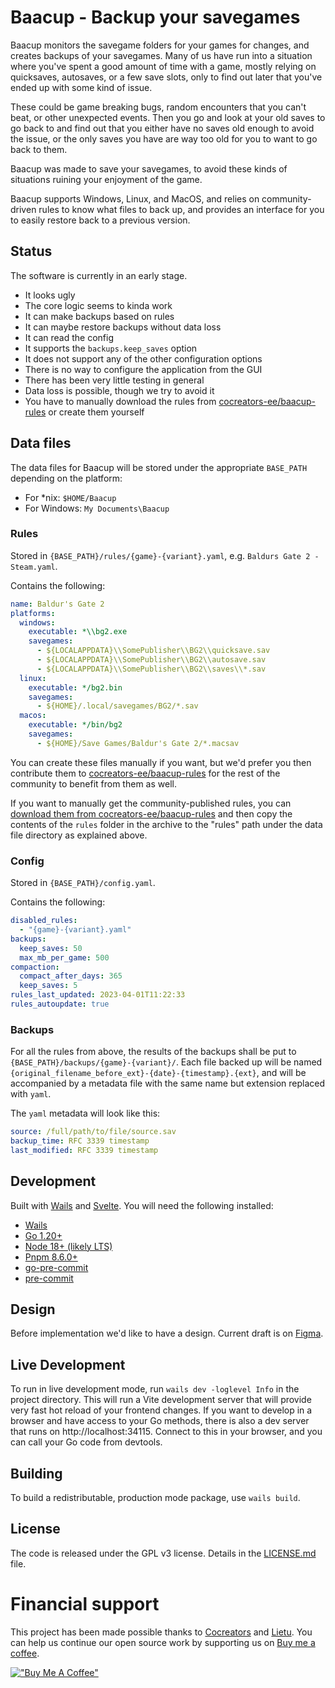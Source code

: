 # Baacup - Backup your savegames

Baacup monitors the savegame folders for your games for changes, and creates backups of your
savegames. Many of us have run into a situation where you've spent a good amount of time with a
game, mostly relying on quicksaves, autosaves, or a few save slots, only to find out later that
you've ended up with some kind of issue.

These could be game breaking bugs, random encounters that you can't beat, or other unexpected
events. Then you go and look at your old saves to go back to and find out that you either have no
saves old enough to avoid the issue, or the only saves you have are way too old for you to want to
go back to them.

Baacup was made to save your savegames, to avoid these kinds of situations ruining your enjoyment of
the game.

Baacup supports Windows, Linux, and MacOS, and relies on community-driven rules to know what files
to back up, and provides an interface for you to easily restore back to a previous version.

## Status

The software is currently in an early stage.

- It looks ugly
- The core logic seems to kinda work
- It can make backups based on rules
- It can maybe restore backups without data loss
- It can read the config
- It supports the `backups.keep_saves` option
- It does not support any of the other configuration options
- There is no way to configure the application from the GUI
- There has been very little testing in general
- Data loss is possible, though we try to avoid it
- You have to manually download the rules from
  [cocreators-ee/baacup-rules](https://github.com/cocreators-ee/baacup-rules) or create them
  yourself

## Data files

The data files for Baacup will be stored under the appropriate `BASE_PATH` depending on the
platform:

- For \*nix: `$HOME/Baacup`
- For Windows: `My Documents\Baacup`

### Rules

Stored in `{BASE_PATH}/rules/{game}-{variant}.yaml`, e.g. `Baldurs Gate 2 - Steam.yaml`.

Contains the following:

```yaml
name: Baldur's Gate 2
platforms:
  windows:
    executable: *\\bg2.exe
    savegames:
      - ${LOCALAPPDATA}\\SomePublisher\\BG2\\quicksave.sav
      - ${LOCALAPPDATA}\\SomePublisher\\BG2\\autosave.sav
      - ${LOCALAPPDATA}\\SomePublisher\\BG2\\saves\\*.sav
  linux:
    executable: */bg2.bin
    savegames:
      - ${HOME}/.local/savegames/BG2/*.sav
  macos:
    executable: */bin/bg2
    savegames:
      - ${HOME}/Save Games/Baldur's Gate 2/*.macsav
```

You can create these files manually if you want, but we'd prefer you then contribute them to
[cocreators-ee/baacup-rules](https://github.com/cocreators-ee/baacup-rules) for the rest of the
community to benefit from them as well.

If you want to manually get the community-published rules, you can
[download them from cocreators-ee/baacup-rules](https://github.com/cocreators-ee/baacup-rules/archive/refs/heads/main.zip)
and then copy the contents of the `rules` folder in the archive to the "rules" path under the data
file directory as explained above.

### Config

Stored in `{BASE_PATH}/config.yaml`.

Contains the following:

```yaml
disabled_rules:
  - "{game}-{variant}.yaml"
backups:
  keep_saves: 50
  max_mb_per_game: 500
compaction:
  compact_after_days: 365
  keep_saves: 5
rules_last_updated: 2023-04-01T11:22:33
rules_autoupdate: true
```

### Backups

For all the rules from above, the results of the backups shall be put to
`{BASE_PATH}/backups/{game}-{variant}/`. Each file backed up will be named
`{original_filename_before_ext}-{date}-{timestamp}.{ext}`, and will be accompanied by a metadata
file with the same name but extension replaced with `yaml`.

The `yaml` metadata will look like this:

```yaml
source: /full/path/to/file/source.sav
backup_time: RFC 3339 timestamp
last_modified: RFC 3339 timestamp
```

## Development

Built with [Wails](https://wails.io/) and [Svelte](https://svelte.dev). You will need the following
installed:

- [Wails](https://wails.io/docs/gettingstarted/installation)
- [Go 1.20+](https://go.dev/dl/)
- [Node 18+ (likely LTS)](https://nodejs.org/en)
- [Pnpm 8.6.0+](https://pnpm.io/installation)
- [go-pre-commit](https://github.com/lietu/go-pre-commit#using-the-hooks)
- [pre-commit](https://pre-commit.com/#install)

## Design

Before implementation we'd like to have a design. Current draft is on
[Figma](https://www.figma.com/file/7UrzEb3GO1o4jJ7i1WauEO/Baacup?type=design&node-id=11%3A93).

## Live Development

To run in live development mode, run `wails dev -loglevel Info` in the project directory. This will
run a Vite development server that will provide very fast hot reload of your frontend changes. If
you want to develop in a browser and have access to your Go methods, there is also a dev server that
runs on http://localhost:34115. Connect to this in your browser, and you can call your Go code from
devtools.

## Building

To build a redistributable, production mode package, use `wails build`.

## License

The code is released under the GPL v3 license. Details in the [LICENSE.md](./LICENSE.md) file.

# Financial support

This project has been made possible thanks to [Cocreators](https://cocreators.ee) and
[Lietu](https://lietu.net). You can help us continue our open source work by supporting us on
[Buy me a coffee](https://www.buymeacoffee.com/cocreators).

[!["Buy Me A Coffee"](https://www.buymeacoffee.com/assets/img/custom_images/orange_img.png)](https://www.buymeacoffee.com/cocreators)
